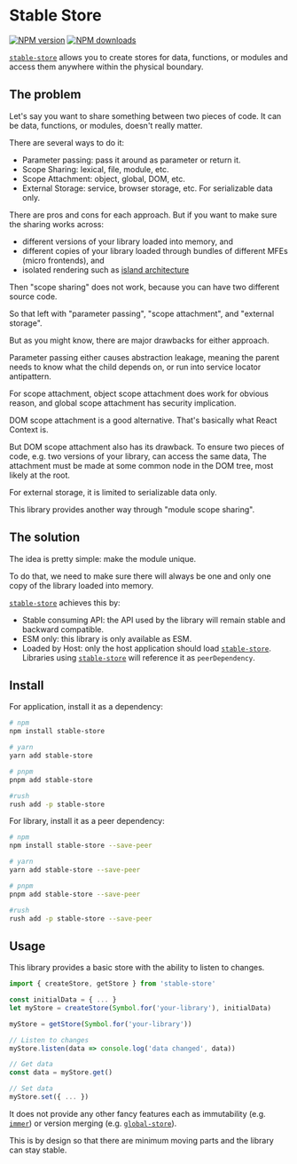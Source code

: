 # Stable Store

[![NPM version][npm-image]][npm-url]
[![NPM downloads][downloads-image]][npm-url]

[`stable-store`] allows you to create stores for data, functions, or modules and access them anywhere within the physical boundary.

## The problem

Let's say you want to share something between two pieces of code.
It can be data, functions, or modules, doesn't really matter.

There are several ways to do it:

- Parameter passing: pass it around as parameter or return it.
- Scope Sharing: lexical, file, module, etc.
- Scope Attachment: object, global, DOM, etc.
- External Storage: service, browser storage, etc. For serializable data only.

There are pros and cons for each approach.
But if you want to make sure the sharing works across:

- different versions of your library loaded into memory, and
- different copies of your library loaded through bundles of different MFEs (micro frontends), and
- isolated rendering such as [island architecture]

Then "scope sharing" does not work, because you can have two different source code.

So that left with "parameter passing", "scope attachment", and "external storage".

But as you might know, there are major drawbacks for either approach.

Parameter passing either causes abstraction leakage,
meaning the parent needs to know what the child depends on,
or run into service locator antipattern.

For scope attachment, object scope attachment does work for obvious reason,
and global scope attachment has security implication.

DOM scope attachment is a good alternative.
That's basically what React Context is.

But DOM scope attachment also has its drawback.
To ensure two pieces of code, e.g. two versions of your library, can access the same data,
The attachment must be made at some common node in the DOM tree,
most likely at the root.

For external storage, it is limited to serializable data only.

This library provides another way through "module scope sharing".

## The solution

The idea is pretty simple: make the module unique.

To do that, we need to make sure there will always be one and only one copy of the library loaded into memory.

[`stable-store`] achieves this by:

- Stable consuming API: the API used by the library will remain stable and backward compatible.
- ESM only: this library is only available as ESM.
- Loaded by Host: only the host application should load [`stable-store`]. Libraries using [`stable-store`] will reference it as `peerDependency`.

## Install

For application, install it as a dependency:

```sh
# npm
npm install stable-store

# yarn
yarn add stable-store

# pnpm
pnpm add stable-store

#rush
rush add -p stable-store
```

For library, install it as a peer dependency:

```sh
# npm
npm install stable-store --save-peer

# yarn
yarn add stable-store --save-peer

# pnpm
pnpm add stable-store --save-peer

#rush
rush add -p stable-store --save-peer
```

## Usage

This library provides a basic store with the ability to listen to changes.

```ts
import { createStore, getStore } from 'stable-store'

const initialData = { ... }
let myStore = createStore(Symbol.for('your-library'), initialData)

myStore = getStore(Symbol.for('your-library'))

// Listen to changes
myStore.listen(data => console.log('data changed', data))

// Get data
const data = myStore.get()

// Set data
myStore.set({ ... })
```

It does not provide any other fancy features each as immutability (e.g. [`immer`]) or version merging (e.g. [`global-store`]).

This is by design so that there are minimum moving parts and the library can stay stable.

[`global-store`]: https://www.npmjs.com/package/global-store
[`immer`]: https://www.npmjs.com/package/immer
[`stable-store`]: https://www.npmjs.com/package/stable-store
[downloads-image]: https://img.shields.io/npm/dm/stable-store.svg?style=flat
[island architecture]: https://jasonformat.com/islands-architecture/
[npm-image]: https://img.shields.io/npm/v/stable-store.svg?style=flat
[npm-url]: https://www.npmjs.com/package/stable-store

